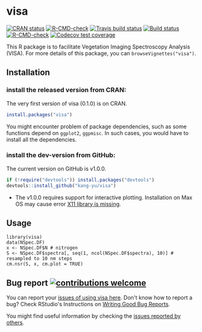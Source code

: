 # visa
<!-- badges: start -->
[![CRAN status](https://www.r-pkg.org/badges/version/visa)](https://CRAN.R-project.org/package=visa)
[![R-CMD-check](https://github.com/kang-yu/visa/workflows/R-CMD-check/badge.svg)](https://github.com/kang-yu/visa/actions)
[![Travis build status](https://travis-ci.org/kang-yu/visa.svg?branch=master)](https://app.travis-ci.com/gh/kang-yu/visa)
[![Build status](https://ci.appveyor.com/api/projects/status/8rxdgcr4ro8ga0s4?svg=true)](https://ci.appveyor.com/project/kang-yu/visa)
[![R-CMD-check](https://github.com/kang-yu/visa/actions/workflows/R-CMD-check.yaml/badge.svg)](https://github.com/kang-yu/visa/actions/workflows/R-CMD-check.yaml)
[![Codecov test coverage](https://codecov.io/gh/kang-yu/visa/graph/badge.svg)](https://app.codecov.io/gh/kang-yu/visa)
<!-- badges: end -->

This R package is to facilitate Vegetation Imaging Spectroscopy Analysis (VISA). 
For more details of this package, you can  `browseVignettes("visa")`. 


## Installation

### install the released version from CRAN:
The very first version of visa (0.1.0) is on CRAN. 
``` r
install.packages("visa")
``` 

You might encounter problem of package dependencies, such as some functions 
depend on `ggplot2`, `ggpmisc`. In such cases, you would have to install all 
the dependencies.

### install the dev-version from GitHub:
The current version on GitHub is v1.0.0. 

``` r
if (!require("devtools")) install.packages("devtools")
devtools::install_github("kang-yu/visa")

``` 
* The v1.0.0 requires support for interactive plotting. Installation on Max OS may 
cause error [X11 library is missing](https://github.com/kang-yu/visa/issues/3). 

## Usage

```
library(visa)
data(NSpec.DF)
x <- NSpec.DF$N # nitrogen
S <- NSpec.DF$spectra[, seq(1, ncol(NSpec.DF$spectra), 10)] # resampled to 10 nm steps
cm.nsr(S, x, cm.plot = TRUE)
```

## Bug report [![contributions welcome](https://img.shields.io/badge/contributions-welcome-brightgreen.svg?style=flat)](https://github.com/kang-yu/visa/issues)

You can report your [issues of using visa here](https://github.com/kang-yu/visa/issues). Don't know how to report a bug? Check RStudio's Instructions on [Writing Good Bug Reports](https://github.com/rstudio/rstudio/wiki/Writing-Good-Bug-Reports).

You might find useful information by checking the [issues reported by others](https://github.com/kang-yu/visa/issues?q=is%3Aissue).
